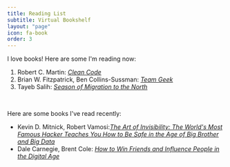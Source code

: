 ```yaml
---
title: Reading List
subtitle: Virtual Bookshelf
layout: "page"
icon: fa-book
order: 3
---
```


I love books! Here are some I'm reading now:

1. Robert C. Martin: [*Clean Code*](https://www.goodreads.com/book/show/3735293-clean-code)
2. Brian W. Fitzpatrick, Ben Collins-Sussman: [*Team Geek*](https://www.goodreads.com/book/show/14514115-team-geek?ac=1&from_search=true)
3. Tayeb Salih: [*Season of Migration to the North*](https://www.goodreads.com/book/show/669780.Season_of_Migration_to_the_North)

<br>

Here are some books I've read recently:

* Kevin D. Mitnick, Robert Vamosi:[*The Art of Invisibility: The World's Most Famous Hacker Teaches You How to Be Safe in the Age of Big Brother and Big Data*](https://www.goodreads.com/book/show/30363785-the-art-of-invisibility)
* Dale Carnegie, Brent Cole: [*How to Win Friends and Influence People in the Digital Age*](https://www.goodreads.com/book/show/12176421-how-to-win-friends-and-influence-people-in-the-digital-age)